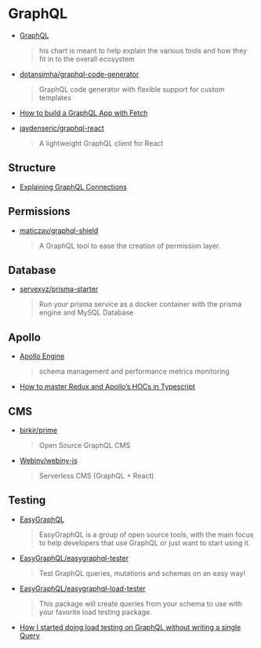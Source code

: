 # GraphQL

- [GraphQL ](https://www.graphqlstack.com/)

  > his chart is meant to help explain the various tools and how they fit in to the overall ecosystem

- [dotansimha/graphql-code-generator](https://github.com/dotansimha/graphql-code-generator)

  > GraphQL code generator with flexible support for custom templates

- [How to build a GraphQL App with Fetch](https://www.prisma.io/tutorials/build-react-graphql-app-with-fetch-ct19)

- [jaydenseric/graphql-react](https://github.com/jaydenseric/graphql-react)

  > A lightweight GraphQL client for React

## Structure

- [Explaining GraphQL Connections](https://blog.apollographql.com/explaining-graphql-connections-c48b7c3d6976)

## Permissions

- [maticzav/graphql-shield](https://github.com/maticzav/graphql-shield)
  > A GraphQL tool to ease the creation of permission layer.

## Database

- [servexyz/prisma-starter](https://github.com/servexyz/prisma-starter)

  > Run your prisma service as a docker container with the prisma engine and MySQL Database

## Apollo

- [Apollo Engine](https://engine.apollographql.com)

  > schema management and performance metrics monitoring

- [How to master Redux and Apollo’s HOCs in Typescript](https://blog.aptus.be/how-to-master-redux-and-apollos-hocs-in-typescript-df0292a12c99)

## CMS

- [birkir/prime](https://github.com/birkir/prime)

  > Open Source GraphQL CMS

- [Webiny/webiny-js](https://github.com/Webiny/webiny-js)

  > Serverless CMS (GraphQL + React)

## Testing

- [EasyGraphQL](https://github.com/EasyGraphQL)

  > EasyGraphQL is a group of open source tools, with the main focus to help developers that use GraphQL or just want to start using it.

- [EasyGraphQL/easygraphql-tester](https://github.com/EasyGraphQL/easygraphql-tester)

  > Test GraphQL queries, mutations and schemas on an easy way!

- [EasyGraphQL/easygraphql-load-tester](https://github.com/EasyGraphQL/easygraphql-load-tester)

  > This package will create queries from your schema to use with your favorite load testing package.

- [How I started doing load testing on GraphQL without writing a single Query](https://medium.com/open-graphql/how-i-started-doing-load-testing-on-graphql-without-writing-a-single-query-cc4b2dfe27f0)
